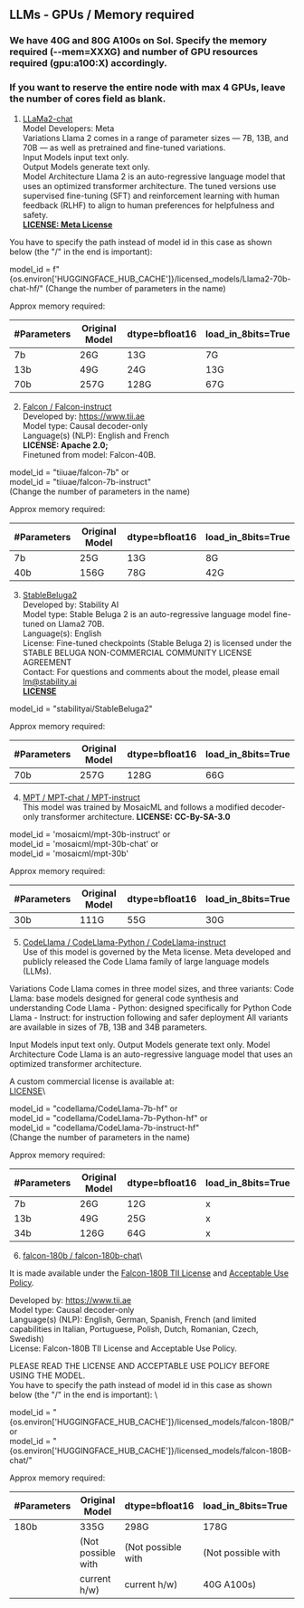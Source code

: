## LLMs - GPUs / Memory required

### We have 40G and 80G A100s on Sol. Specify the memory required (--mem=XXXG) and number of GPU resources required (gpu:a100:X) accordingly.
### If you want to reserve the entire node with max 4 GPUs, leave the number of cores field as blank.

1. [LLaMa2-chat](https://huggingface.co/meta-llama/Llama-2-70b-chat-hf)\
Model Developers: Meta\
Variations Llama 2 comes in a range of parameter sizes — 7B, 13B, and 70B — as well as pretrained and fine-tuned variations.\
Input Models input text only.\
Output Models generate text only.\
Model Architecture Llama 2 is an auto-regressive language model that uses an optimized transformer architecture. The tuned versions use supervised fine-tuning (SFT) and reinforcement learning with human feedback (RLHF) to align to human preferences for helpfulness and safety.\
**[LICENSE: Meta License](https://ai.meta.com/resources/models-and-libraries/llama-downloads/)**

You have to specify the path instead of model id in this case as shown below (the "/" in the end is important):

model_id = f"{os.environ['HUGGINGFACE_HUB_CACHE']}/licensed_models/Llama2-70b-chat-hf/"
(Change the number of parameters in the name)

Approx memory required:

| #Parameters | Original Model | dtype=bfloat16 | load_in_8bits=True |
|-------------|----------------|----------------|--------------------|
| 7b          | 26G            | 13G            | 7G                 |
| 13b         | 49G            | 24G            | 13G                |
| 70b         | 257G           | 128G           | 67G                |

2. [Falcon / Falcon-instruct](https://huggingface.co/tiiuae/falcon-40b-instruct)\
Developed by: https://www.tii.ae \
Model type: Causal decoder-only\
Language(s) (NLP): English and French\
**LICENSE: Apache 2.0;**\
Finetuned from model: Falcon-40B.

model_id = "tiiuae/falcon-7b" or \
model_id = "tiiuae/falcon-7b-instruct" \
(Change the number of parameters in the name)

Approx memory required:

| #Parameters | Original Model | dtype=bfloat16 | load_in_8bits=True |
|-------------|----------------|----------------|--------------------|
| 7b          | 25G            | 13G            | 8G                 |
| 40b         | 156G           | 78G            | 42G                |

3. [StableBeluga2](https://huggingface.co/stabilityai/StableBeluga2)\
Developed by: Stability AI\
Model type: Stable Beluga 2 is an auto-regressive language model fine-tuned on Llama2 70B.\
Language(s): English\
License: Fine-tuned checkpoints (Stable Beluga 2) is licensed under the STABLE BELUGA NON-COMMERCIAL COMMUNITY LICENSE AGREEMENT\
Contact: For questions and comments about the model, please email lm@stability.ai\
**[LICENSE](https://huggingface.co/stabilityai/StableBeluga2/blob/main/LICENSE.txt)**

model_id = "stabilityai/StableBeluga2"

Approx memory required:

| #Parameters | Original Model | dtype=bfloat16 | load_in_8bits=True |
|-------------|----------------|----------------|--------------------|
| 70b         | 257G           | 128G           | 66G                |

4. [MPT / MPT-chat / MPT-instruct](https://huggingface.co/mosaicml/mpt-30b-instruct)\
This model was trained by MosaicML and follows a modified decoder-only transformer architecture.
**LICENSE: CC-By-SA-3.0**

model_id = 'mosaicml/mpt-30b-instruct' or \
model_id = 'mosaicml/mpt-30b-chat' or \
model_id = 'mosaicml/mpt-30b'

Approx memory required:

| #Parameters | Original Model | dtype=bfloat16 | load_in_8bits=True |
|-------------|----------------|----------------|--------------------|
| 30b         | 111G           | 55G            | 30G                |

5. [CodeLlama / CodeLlama-Python / CodeLlama-instruct](https://huggingface.co/codellama/CodeLlama-34b-Instruct-hf)\
Use of this model is governed by the Meta license. Meta developed and publicly released the Code Llama family of large language models (LLMs).

Variations Code Llama comes in three model sizes, and three variants:
Code Llama: base models designed for general code synthesis and understanding
Code Llama - Python: designed specifically for Python
Code Llama - Instruct: for instruction following and safer deployment
All variants are available in sizes of 7B, 13B and 34B parameters.

Input Models input text only.
Output Models generate text only.
Model Architecture Code Llama is an auto-regressive language model that uses an optimized transformer architecture.

A custom commercial license is available at:\
[LICENSE](https://ai.meta.com/resources/models-and-libraries/llama-downloads/)\

model_id = "codellama/CodeLlama-7b-hf" or \
model_id = "codellama/CodeLlama-7b-Python-hf" or \
model_id = "codellama/CodeLlama-7b-instruct-hf" \
(Change the number of parameters in the name)

Approx memory required:

| #Parameters | Original Model | dtype=bfloat16 | load_in_8bits=True |
|-------------|----------------|----------------|--------------------|
| 7b          | 26G            | 12G            | x                  |
| 13b         | 49G            | 25G            | x                  |
| 34b         | 126G           | 64G            | x                  |

6. [falcon-180b / falcon-180b-chat](https://huggingface.co/tiiuae/falcon-180B-chat)\

It is made available under the [Falcon-180B TII License](https://falconllm.tii.ae/terms-and-conditions.html) and [Acceptable Use Policy](https://falconllm.tii.ae/acceptable-use-policy.html).

Developed by: https://www.tii.ae \
Model type: Causal decoder-only\
Language(s) (NLP): English, German, Spanish, French (and limited capabilities in Italian, Portuguese, Polish, Dutch, Romanian, Czech, Swedish)\
License: Falcon-180B TII License and Acceptable Use Policy.

PLEASE READ THE LICENSE AND ACCEPTABLE USE POLICY BEFORE USING THE MODEL. \
You have to specify the path instead of model id in this case as shown below (the "/" in the end is important): \

model_id = "{os.environ['HUGGINGFACE_HUB_CACHE']}/licensed_models/falcon-180B/" or \
model_id = "{os.environ['HUGGINGFACE_HUB_CACHE']}/licensed_models/falcon-180B-chat/"

Approx memory required:

| #Parameters | Original Model    | dtype=bfloat16     | load_in_8bits=True| load_in_4bits=True |
|-------------|-------------------|--------------------|------------------ |--------------------|
| 180b        | 335G              | 298G               | 178G              | 119G               |
|             |(Not possible with |(Not possible with  |(Not possible with |                    |
|             |current h/w)       |current h/w)        |40G A100s)         |                    |
